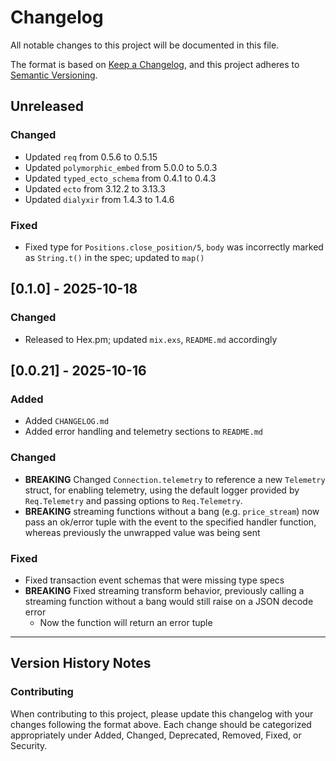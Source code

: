 # Changelog

All notable changes to this project will be documented in this file.

The format is based on [Keep a Changelog](https://keepachangelog.com/en/1.0.0/),
and this project adheres to [Semantic Versioning](https://semver.org/spec/v2.0.0.html).

## Unreleased

### Changed
- Updated `req` from 0.5.6 to 0.5.15
- Updated `polymorphic_embed` from 5.0.0 to 5.0.3
- Updated `typed_ecto_schema` from 0.4.1 to 0.4.3
- Updated `ecto` from 3.12.2 to 3.13.3
- Updated `dialyxir` from 1.4.3 to 1.4.6

### Fixed
- Fixed type for `Positions.close_position/5`, `body` was incorrectly marked as `String.t()` in the spec; updated to `map()`

## [0.1.0] - 2025-10-18

### Changed
- Released to Hex.pm; updated `mix.exs`, `README.md` accordingly

## [0.0.21] - 2025-10-16

### Added
- Added `CHANGELOG.md`
- Added error handling and telemetry sections to `README.md`

### Changed
- **BREAKING** Changed `Connection.telemetry` to reference a new `Telemetry` struct, for enabling telemetry, using the default logger provided by `Req.Telemetry` and passing options to `Req.Telemetry`.
- **BREAKING** streaming functions without a bang (e.g. `price_stream`) now pass an ok/error tuple with the event to the specified handler function, whereas previously the unwrapped value was being sent

### Fixed
- Fixed transaction event schemas that were missing type specs
- **BREAKING** Fixed streaming transform behavior, previously calling a streaming function without a bang would still raise on a JSON decode error
    - Now the function will return an error tuple

---

## Version History Notes

### Contributing
When contributing to this project, please update this changelog with your changes following the format above. Each change should be categorized appropriately under Added, Changed, Deprecated, Removed, Fixed, or Security.